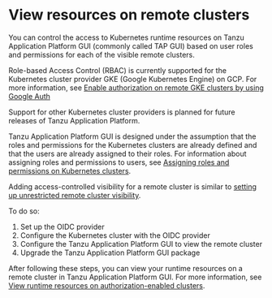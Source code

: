 # View resources on remote clusters

You can control the access to Kubernetes runtime resources on Tanzu Application Platform GUI
(commonly called TAP GUI) based on user roles and permissions for each of the visible remote clusters.

Role-based Access Control (RBAC) is currently supported for the Kubernetes cluster provider
GKE (Google Kubernetes Engine) on GCP.
For more information, see
[Enable authorization on remote GKE clusters by using Google Auth](set-up-tap-gui-rbac-with-gke-auth.md)

Support for other Kubernetes cluster providers is planned for future releases of
Tanzu Application Platform.

Tanzu Application Platform GUI is designed under the assumption that the roles and permissions for
the Kubernetes clusters are already defined and that the users are already assigned to their roles.
For information about assigning roles and permissions to users, see
[Assigning roles and permissions on Kubernetes clusters](assigning-kubernetes-roles.md).

Adding access-controlled visibility for a remote cluster is similar to
[setting up unrestricted remote cluster visibility](../cluster-view-setup.md).

To do so:

1. Set up the OIDC provider
1. Configure the Kubernetes cluster with the OIDC provider
1. Configure the Tanzu Application Platform GUI to view the remote cluster
1. Upgrade the Tanzu Application Platform GUI package

After following these steps, you can view your runtime resources on a remote cluster in
Tanzu Application Platform GUI.
For more information, see
[View runtime resources on authorization-enabled clusters](view-rsrcs-rbac-only-global.md).
